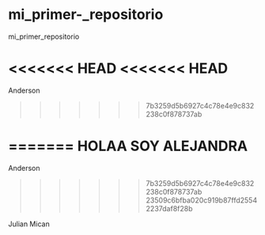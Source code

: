 mi_primer-_repositorio
======================

mi_primer_repositorio

<<<<<<< HEAD
<<<<<<< HEAD
=======
Anderson
>>>>>>> 7b3259d5b6927c4c78e4e9c832238c0f878737ab

=======
HOLAA SOY ALEJANDRA
=======
Anderson
>>>>>>> 7b3259d5b6927c4c78e4e9c832238c0f878737ab
>>>>>>> 23509c6bfba020c919b87ffd25542237daf8f28b



Julian Mican